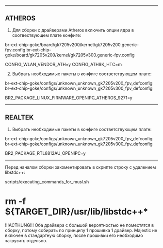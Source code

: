 -------
ATHEROS
-------

1) Для сборки с драйверами Atheros включить опции ядра в соотвествующем плате конфиге:

br-ext-chip-goke/board/gk7205v200/kernel/gk7205v200.generic-fpv.config
br-ext-chip-goke/board/gk7205v200/kernel/gk7205v300.generic-fpv.config

CONFIG_WLAN_VENDOR_ATH=y
CONFIG_ATH9K_HTC=m

2) Выбрать необходимые пакеты в конфиге соответствующем плате:

br-ext-chip-goke/configs/unknown_unknown_gk7205v200_fpv_defconfig
br-ext-chip-goke/configs/unknown_unknown_gk7205v300_fpv_defconfig

BR2_PACKAGE_LINUX_FIRMWARE_OPENIPC_ATHEROS_9271=y

-------
REALTEK
-------

1) Выбрать необходимые пакеты в конфиге соответствующем плате:

br-ext-chip-goke/configs/unknown_unknown_gk7205v200_fpv_defconfig
br-ext-chip-goke/configs/unknown_unknown_gk7205v300_fpv_defconfig

BR2_PACKAGE_RTL8812AU_OPENIPC=y

------

Перед началом сборки закоментировать в скрипте строку с удалением libstdc++:

scripts/executing_commands_for_musl.sh

# rm -f ${TARGET_DIR}/usr/lib/libstdc++*

!!!ACTHUNG!!! Оба драйвера с большой вероятностью не поместятся в сборку, потому собирать по принципу 1 прошивка 1 драйвер. Majestic не включен в стандартную сборку, после прошивки его необходимо загрузить отдельно.
